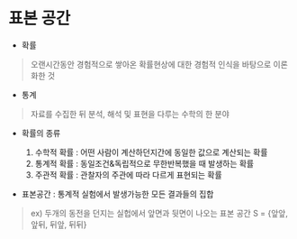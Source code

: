 # 표본 공간

* 확률
> 오랜시간동안 경험적으로 쌓아온 확률현상에 대한 경험적 인식을 바탕으로 이론화한 것

* 통계
> 자료를 수집한 뒤 분석, 해석 및 표현을 다루는 수학의 한 분야

* 확률의 종류

    1. 수학적 확률 : 어떤 사람이 계산하던지간에 동일한 값으로 계산되는 확률
    2. 통계적 확률 : 동일조건&독립적으로 무한반복했을 때 발생하는 확률
    3. 주관적 확률 : 관찰자의 주관에 따라 다르게 표현되는 확률

* 표본공간 : 통계적 실험에서 발생가능한 모든 결과들의 집합
> ex) 두개의 동전을 던지는 실헙에서 앞면과 뒷면이 나오는 표본 공간
> S = {앞앞, 앞뒤, 뒤앞, 뒤뒤}

